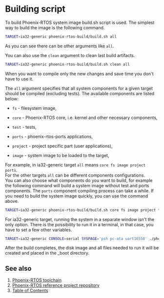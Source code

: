 # Building script

To build Phoenix-RTOS system image build.sh script is used. The simplest way to build the image is the following command.
```bash
TARGET=ia32-generic phoenix-rtos-build/build.sh all
```

As you can see there can be other arguments like `all`.

You can also use the `clean` argument to clean last build artifacts.
```bash
TARGET=ia32-generic phoenix-rtos-build/build.sh clean all
```
When you want to compile only the new changes and save time you don't have to use it.

The `all` argument specifies that all system components for a given target should be compiled (excluding tests).
The available components are listed below:

- `fs` - filesystem image,

- `core` - Phoenix-RTOS core, i.e. kernel and other necessary components,

- `test` - tests,

- `ports` - phoenix-rtos-ports applications,

- `project` - project specific part (user applications),

- `image` - system image to be loaded to the target,

For example, in ia32-generic target `all` means `core fs image project ports`.</br>
For the other targets `all` can be different components configurations. </br>
You can also choose what components do you want to build, for example the following command will build a system image without test and ports components.
The `ports` component compiling process can take a while. If you need to build the system image quickly, you can use the command above.

```bash
TARGET=ia32-generic phoenix-rtos-build/build.sh core fs image project test
```

For ia32-generic target, running the system in a separate window isn't the only option. There is the possibility to run it in a terminal, in that case, you have to set a few other variables.

```bash
TARGET=ia32-generic CONSOLE=serial SYSPAGE='psh pc-ata uart16550' ./phoenix-rtos-build/build.sh all
```

After the build completes, the disk image and all files needed to run it will be created and placed in the _boot directory.

## See also

1. [Phoenix-RTOS toolchain](toolchain.md)
2. [Phoenix-RTOS reference project repository](project.md)
3. [Table of Contents](../README.md)
